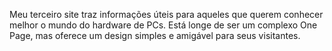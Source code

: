 Meu terceiro site traz informações úteis para aqueles que querem conhecer melhor o mundo do hardware de PCs. Está longe de ser um complexo One Page, mas oferece um design simples e amigável para seus visitantes.
